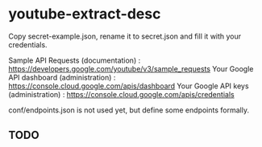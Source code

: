 # youtube-extract-desc

Copy secret-example.json, rename it to secret.json and fill it with your credentials.

Sample API Requests (documentation) : https://developers.google.com/youtube/v3/sample_requests
Your Google API dashboard (administration) : https://console.cloud.google.com/apis/dashboard
Your Google API keys (administration) : https://console.cloud.google.com/apis/credentials


conf/endpoints.json is not used yet, but define some endpoints formally.

## TODO